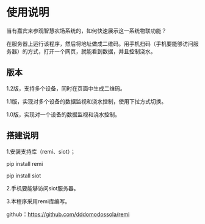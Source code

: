 # 使用说明

当有嘉宾来参观智慧农场系统的，如何快速展示这一系统物联功能？

在服务器上运行该程序，然后将地址做成二维码。用手机扫码（手机要能够访问服务器）的方式，打开一个网页，就能看到数据，并且控制浇水。

## 版本

1.2版，支持多个设备，同时在页面中生成二维码。

1.1版，实现对多个设备的数据监视和浇水控制，使用下拉方式切换。

1.0版，实现对一个设备的数据监视和浇水控制。

## 搭建说明

1.安装支持库（remi、siot）；

pip install remi

pip install siot

2.手机要能够访问siot服务器。

3.本程序采用remi库编写。

github：https://github.com/dddomodossola/remi